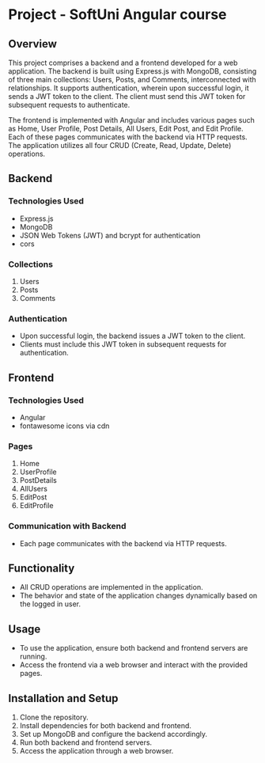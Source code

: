 # Project - SoftUni Angular course

## Overview

This project comprises a backend and a frontend developed for a web application. The backend is built using Express.js with MongoDB, consisting of three main collections: Users, Posts, and Comments, interconnected with relationships. It supports authentication, wherein upon successful login, it sends a JWT token to the client. The client must send this JWT token for subsequent requests to authenticate.

The frontend is implemented with Angular and includes various pages such as Home, User Profile, Post Details, All Users, Edit Post, and Edit Profile. Each of these pages communicates with the backend via HTTP requests. The application utilizes all four CRUD (Create, Read, Update, Delete) operations.

## Backend

### Technologies Used
- Express.js
- MongoDB
- JSON Web Tokens (JWT) and bcrypt for authentication
- cors

### Collections
1. Users
2. Posts
3. Comments

### Authentication
- Upon successful login, the backend issues a JWT token to the client.
- Clients must include this JWT token in subsequent requests for authentication.

## Frontend

### Technologies Used
- Angular
- fontawesome icons via cdn

### Pages
1. Home
2. UserProfile
3. PostDetails
4. AllUsers
5. EditPost
6. EditProfile

### Communication with Backend
- Each page communicates with the backend via HTTP requests.

## Functionality
- All CRUD operations are implemented in the application.
- The behavior and state of the application changes dynamically based on the logged in user.

## Usage
- To use the application, ensure both backend and frontend servers are running.
- Access the frontend via a web browser and interact with the provided pages.

## Installation and Setup
1. Clone the repository.
2. Install dependencies for both backend and frontend.
3. Set up MongoDB and configure the backend accordingly.
4. Run both backend and frontend servers.
5. Access the application through a web browser.